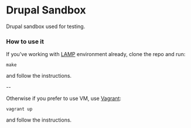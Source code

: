 # Drupal Sandbox

Drupal sandbox used for testing.

### How to use it

If you've working with [LAMP](https://en.wikipedia.org/wiki/LAMP_(software_bundle)) environment already, clone the repo and run:

    make

and follow the instructions.

--

Otherwise if you prefer to use VM, use [Vagrant](http://www.vagrantup.com/downloads):

    vagrant up

and follow the instructions.
